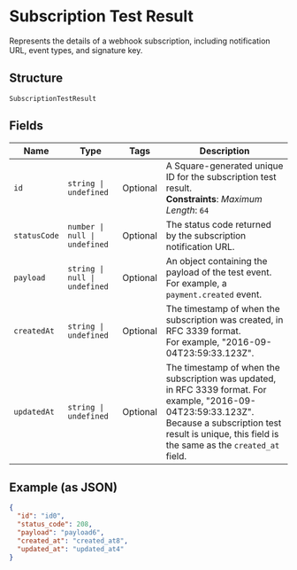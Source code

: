 
# Subscription Test Result

Represents the details of a webhook subscription, including notification URL,
event types, and signature key.

## Structure

`SubscriptionTestResult`

## Fields

| Name | Type | Tags | Description |
|  --- | --- | --- | --- |
| `id` | `string \| undefined` | Optional | A Square-generated unique ID for the subscription test result.<br>**Constraints**: *Maximum Length*: `64` |
| `statusCode` | `number \| null \| undefined` | Optional | The status code returned by the subscription notification URL. |
| `payload` | `string \| null \| undefined` | Optional | An object containing the payload of the test event. For example, a `payment.created` event. |
| `createdAt` | `string \| undefined` | Optional | The timestamp of when the subscription was created, in RFC 3339 format.<br>For example, "2016-09-04T23:59:33.123Z". |
| `updatedAt` | `string \| undefined` | Optional | The timestamp of when the subscription was updated, in RFC 3339 format. For example, "2016-09-04T23:59:33.123Z".<br>Because a subscription test result is unique, this field is the same as the `created_at` field. |

## Example (as JSON)

```json
{
  "id": "id0",
  "status_code": 208,
  "payload": "payload6",
  "created_at": "created_at8",
  "updated_at": "updated_at4"
}
```

